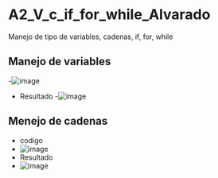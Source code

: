 # A2_V_c_if_for_while_Alvarado
Manejo de tipo de variables, cadenas, if, for, while
## Manejo de variables
-![image](https://github.com/user-attachments/assets/98c64d5c-f3cf-4e18-8f3e-092d7b924c78)
- Resultado
-![image](https://github.com/user-attachments/assets/f4c6e0eb-9ed8-4ea1-a3d8-9e2768734d13)
## Menejo de cadenas
- codigo
- ![image](https://github.com/user-attachments/assets/4ee682fa-eca0-45cf-a2a6-1f80ae4162f0)
- Resultado
- ![image](https://github.com/user-attachments/assets/19ca972f-39b1-4eba-bf4d-9dc4eecb7821)



